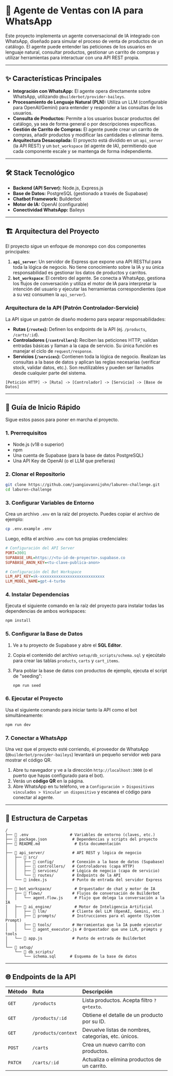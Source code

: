 # 🤖 Agente de Ventas con IA para WhatsApp

Este proyecto implementa un agente conversacional de IA integrado con WhatsApp, diseñado para simular el proceso de venta de productos de un catálogo. El agente puede entender las peticiones de los usuarios en lenguaje natural, consultar productos, gestionar un carrito de compras y utilizar herramientas para interactuar con una API REST propia.

---

## ✨ Características Principales

- **Integración con WhatsApp:** El agente opera directamente sobre WhatsApp, utilizando `@builderbot/provider-baileys`.
- **Procesamiento de Lenguaje Natural (PLN):** Utiliza un LLM (configurable para OpenAI/Gemini) para entender y responder a las consultas de los usuarios.
- **Consulta de Productos:** Permite a los usuarios buscar productos del catálogo, ya sea de forma general o por descripciones específicas.
- **Gestión de Carrito de Compras:** El agente puede crear un carrito de compras, añadir productos y modificar las cantidades o eliminar ítems.
- **Arquitectura Desacoplada:** El proyecto está dividido en un `api_server` (la API REST) y un `bot_workspace` (el agente de IA), permitiendo que cada componente escale y se mantenga de forma independiente.

---

## 🛠️ Stack Tecnológico

- **Backend (API Server):** Node.js, Express.js
- **Base de Datos:** PostgreSQL (gestionado a través de Supabase)
- **Chatbot Framework:** Builderbot
- **Motor de IA:** OpenAI (configurable)
- **Conectividad WhatsApp:** Baileys

---

## 🏗️ Arquitectura del Proyecto

El proyecto sigue un enfoque de monorepo con dos componentes principales:

1.  **`api_server`**: Un servidor de Express que expone una API RESTful para toda la lógica de negocio. No tiene conocimiento sobre la IA y su única responsabilidad es gestionar los datos de productos y carritos.
2.  **`bot_workspace`**: El cerebro del agente. Se conecta a WhatsApp, gestiona los flujos de conversación y utiliza el motor de IA para interpretar la intención del usuario y ejecutar las herramientas correspondientes (que a su vez consumen la `api_server`).

### Arquitectura de la API (Patrón Controlador-Servicio)

La API sigue un patrón de diseño moderno para separar responsabilidades:

-   **Rutas (`/routes`):** Definen los endpoints de la API (ej. `/products`, `/carts/:id`).
-   **Controladores (`/controllers`):** Reciben las peticiones HTTP, validan entradas básicas y llaman a la capa de servicio. Su única función es manejar el ciclo de `request/response`.
-   **Servicios (`/services`):** Contienen toda la lógica de negocio. Realizan las consultas a la base de datos y aplican las reglas necesarias (verificar stock, validar datos, etc.). Son reutilizables y pueden ser llamados desde cualquier parte del sistema.

```
[Petición HTTP] -> [Ruta] -> [Controlador] -> [Servicio] -> [Base de Datos]
```

---

## 🚀 Guía de Inicio Rápido

Sigue estos pasos para poner en marcha el proyecto.

### 1. Prerrequisitos

- Node.js (v18 o superior)
- npm
- Una cuenta de Supabase (para la base de datos PostgreSQL)
- Una API Key de OpenAI (o el LLM que prefieras)

### 2. Clonar el Repositorio

```bash
git clone https://github.com/juangiovannijohn/laburen-challenge.git
cd laburen-challenge
```

### 3. Configurar Variables de Entorno

Crea un archivo `.env` en la raíz del proyecto. Puedes copiar el archivo de ejemplo:

```bash
cp .env.example .env
```

Luego, edita el archivo `.env` con tus propias credenciales:

```ini
# Configuración del API Server
PORT=3001
SUPABASE_URL=https://<tu-id-de-proyecto>.supabase.co
SUPABASE_ANON_KEY=<tu-clave-publica-anon>

# Configuración del Bot Workspace
LLM_API_KEY=sk-xxxxxxxxxxxxxxxxxxxxxxxxxxxx
LLM_MODEL_NAME=gpt-4-turbo
```

### 4. Instalar Dependencias

Ejecuta el siguiente comando en la raíz del proyecto para instalar todas las dependencias de ambos workspaces:

```bash
npm install
```

### 5. Configurar la Base de Datos

1.  Ve a tu proyecto de Supabase y abre el **SQL Editor**.
2.  Copia el contenido del archivo `setup/db_scripts/schema.sql` y ejecútalo para crear las tablas `products`, `carts` y `cart_items`.
3.  Para poblar la base de datos con productos de ejemplo, ejecuta el script de "seeding":

    ```bash
    npm run seed
    ```

### 6. Ejecutar el Proyecto

Usa el siguiente comando para iniciar tanto la API como el bot simultáneamente:

```bash
npm run dev
```

### 7. Conectar a WhatsApp

Una vez que el proyecto esté corriendo, el proveedor de WhatsApp (`@builderbot/provider-baileys`) levantará un pequeño servidor web para mostrar el código QR.

1.  Abre tu navegador y ve a la dirección `http://localhost:3000` (o el puerto que hayas configurado para el bot).
2.  Verás un **código QR** en la página.
3.  Abre WhatsApp en tu teléfono, ve a `Configuración > Dispositivos vinculados > Vincular un dispositivo` y escanea el código para conectar al agente.

---

## 📁 Estructura de Carpetas

```
/
├── 📄 .env                  # Variables de entorno (claves, etc.)
├── 📄 package.json           # Dependencias y scripts del proyecto
├── 📄 README.md               # Esta documentación
│
├── 📁 api_server/            # API REST y lógica de negocio
│   ├── 📁 src/
│   │   ├── 📁 config/        # Conexión a la base de datos (Supabase)
│   │   ├── 📁 controllers/   # Controladores (capa HTTP)
│   │   ├── 📁 services/      # Lógica de negocio (capa de servicio)
│   │   └── 📁 routes/        # Endpoints de la API
│   └── 📄 index.js           # Punto de entrada del servidor Express
│
├── 📁 bot_workspace/          # Orquestador de chat y motor de IA
│   ├── 📁 flows/             # Flujos de conversación de Builderbot
│   │   └── agent.flow.js     # Flujo que delega la conversación a la IA
│   ├── 📁 ai_engine/          # Motor de Inteligencia Artificial
│   │   ├── 📁 llm/           # Cliente del LLM (OpenAI, Gemini, etc.)
│   │   ├── 📁 prompts/       # Instrucciones para el agente (System Prompt)
│   │   ├── 📁 tools/         # Herramientas que la IA puede ejecutar
│   │   └── 📄 agent_executor.js # Orquestador que une LLM, prompts y tools
│   └── 📄 app.js             # Punto de entrada de Builderbot
│
└── 📁 setup/
    └── 📁 db_scripts/
        └── schema.sql      # Esquema de la base de datos
```

---

## 🌐 Endpoints de la API

| Método | Ruta                  | Descripción                                         |
| :----- | :-------------------- | :-------------------------------------------------- |
| `GET`    | `/products`           | Lista productos. Acepta filtro `?q=texto`.        |
| `GET`    | `/products/:id`       | Obtiene el detalle de un producto por su ID.        |
| `GET`    | `/products/context`   | Devuelve listas de nombres, categorías, etc. únicos. |
| `POST`   | `/carts`              | Crea un nuevo carrito con productos.                |
| `PATCH`  | `/carts/:id`          | Actualiza o elimina productos de un carrito.        |